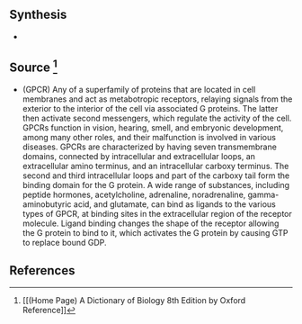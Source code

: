 ## Synthesis
- 
## Source [^1]
- (GPCR) Any of a superfamily of proteins that are located in cell membranes and act as metabotropic receptors, relaying signals from the exterior to the interior of the cell via associated G proteins. The latter then activate second messengers, which regulate the activity of the cell. GPCRs function in vision, hearing, smell, and embryonic development, among many other roles, and their malfunction is involved in various diseases. GPCRs are characterized by having seven transmembrane domains, connected by intracellular and extracellular loops, an extracellular amino terminus, and an intracellular carboxy terminus. The second and third intracellular loops and part of the carboxy tail form the binding domain for the G protein. A wide range of substances, including peptide hormones, acetylcholine, adrenaline, noradrenaline, gamma-aminobutyric acid, and glutamate, can bind as ligands to the various types of GPCR, at binding sites in the extracellular region of the receptor molecule. Ligand binding changes the shape of the receptor allowing the G protein to bind to it, which activates the G protein by causing GTP to replace bound GDP.
## References

[^1]: [[(Home Page) A Dictionary of Biology 8th Edition by Oxford Reference]]